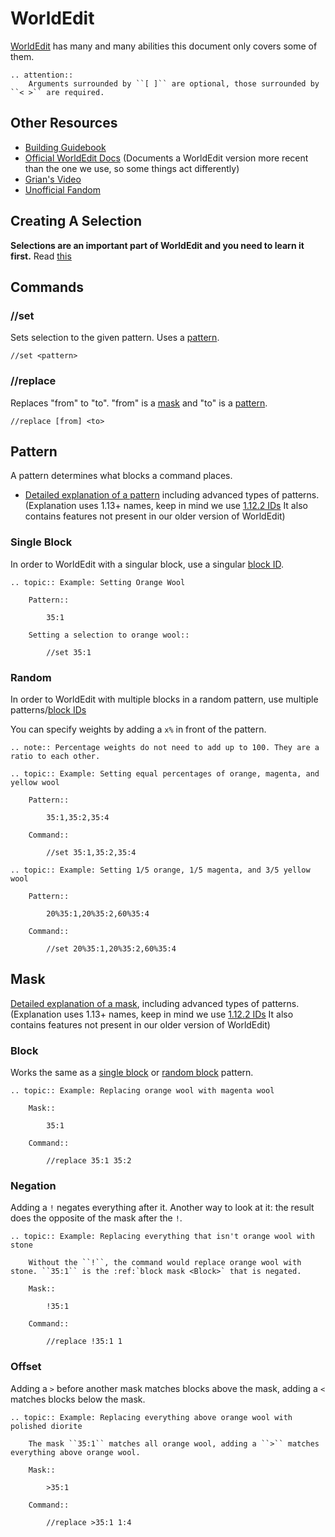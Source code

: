# WorldEdit

[WorldEdit](https://enginehub.org/worldedit/) has many and many abilities this document only covers some of them.

```eval_rst
.. attention::
    Arguments surrounded by ``[ ]`` are optional, those surrounded by ``< >`` are required.
```

## Other Resources

* [Building Guidebook](https://docs.google.com/document/d/1L7fzjEC3KnxSA-1OKdTy_4xBpbkG-4aTQ1ogXlqRJPA/edit#heading=h.km1t1mqmynvf)
* [Official WorldEdit Docs](https://worldedit.enginehub.org/en/latest/commands/) (Documents a WorldEdit version more recent than the one we use, so some things act differently)
* [Grian's Video](https://www.youtube.com/watch?v=SOOvommDpUA)
* [Unofficial Fandom](https://minecraft-worldedit.fandom.com/wiki/Worldedit_Commands)

## Creating A Selection

**Selections are an important part of WorldEdit and you need to learn it first.** Read [this](https://worldedit.enginehub.org/en/latest/usage/regions/selections/)

## Commands
### //set
Sets selection to the given pattern. Uses a [pattern](#pattern).
```
//set <pattern>
```
### //replace
Replaces "from" to "to". "from" is a [mask](#mask) and "to" is a [pattern](#pattern).
```
//replace [from] <to>
```
## Pattern
A pattern determines what blocks a command places.

- [Detailed explanation of a pattern](https://worldedit.enginehub.org/en/latest/usage/general/patterns/) including advanced types of patterns. (Explanation uses 1.13+ names, keep in mind we use [1.12.2 IDs](id) It also contains features not present in our older version of WorldEdit)

[single block pattern]: #single-block-pattern
### Single Block
In order to WorldEdit with a singular block, use a singular [block ID](id).
```eval_rst
.. topic:: Example: Setting Orange Wool

    Pattern::

        35:1

    Setting a selection to orange wool::

        //set 35:1
```
### Random
In order to WorldEdit with multiple blocks in a random pattern, use multiple patterns/[block IDs](id)

You can specify weights by adding a `x%` in front of the pattern.
```eval_rst
.. note:: Percentage weights do not need to add up to 100. They are a ratio to each other.

.. topic:: Example: Setting equal percentages of orange, magenta, and yellow wool

    Pattern::

        35:1,35:2,35:4

    Command::

        //set 35:1,35:2,35:4

.. topic:: Example: Setting 1/5 orange, 1/5 magenta, and 3/5 yellow wool

    Pattern::

        20%35:1,20%35:2,60%35:4

    Command::

        //set 20%35:1,20%35:2,60%35:4
```
## Mask
[Detailed explanation of a mask](https://worldedit.enginehub.org/en/latest/usage/general/masks/), including advanced types of patterns. (Explanation uses 1.13+ names, keep in mind we use [1.12.2 IDs](id) It also contains features not present in our older version of WorldEdit)

### Block
Works the same as a [single block](#single-block) or [random block](#random) pattern.
```eval_rst
.. topic:: Example: Replacing orange wool with magenta wool

    Mask::

        35:1

    Command::

        //replace 35:1 35:2
```
### Negation
Adding a `!` negates everything after it. Another way to look at it: the result does the opposite of the mask after the `!`.
```eval_rst
.. topic:: Example: Replacing everything that isn't orange wool with stone

    Without the ``!``, the command would replace orange wool with stone. ``35:1`` is the :ref:`block mask <Block>` that is negated.

    Mask::

        !35:1

    Command::

        //replace !35:1 1
```
### Offset
Adding a `>` before another mask matches blocks above the mask, adding a `<` matches blocks below the mask.
```eval_rst
.. topic:: Example: Replacing everything above orange wool with polished diorite

    The mask ``35:1`` matches all orange wool, adding a ``>`` matches everything above orange wool.

    Mask::

        >35:1

    Command::

        //replace >35:1 1:4
```